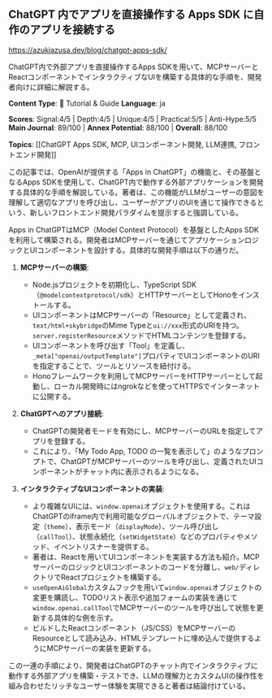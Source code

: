 ## ChatGPT 内でアプリを直接操作する Apps SDK に自作のアプリを接続する

https://azukiazusa.dev/blog/chatgpt-apps-sdk/

ChatGPT内で外部アプリを直接操作するApps SDKを用いて、MCPサーバーとReactコンポーネントでインタラクティブなUIを構築する具体的な手順を、開発者向けに詳細に解説する。

**Content Type**: 📖 Tutorial & Guide
**Language**: ja

**Scores**: Signal:4/5 | Depth:4/5 | Unique:4/5 | Practical:5/5 | Anti-Hype:5/5
**Main Journal**: 89/100 | **Annex Potential**: 88/100 | **Overall**: 88/100

**Topics**: [[ChatGPT Apps SDK, MCP, UIコンポーネント開発, LLM連携, フロントエンド開発]]

この記事では、OpenAIが提供する「Apps in ChatGPT」の機能と、その基盤となるApps SDKを使用して、ChatGPT内で動作する外部アプリケーションを開発する具体的な手順を解説している。著者は、この機能がLLMがユーザーの意図を理解して適切なアプリを呼び出し、ユーザーがアプリのUIを通じて操作できるという、新しいフロントエンド開発パラダイムを提示すると強調している。

Apps in ChatGPTはMCP（Model Context Protocol）を基盤としたApps SDKを利用して構築される。開発者はMCPサーバーを通じてアプリケーションロジックとUIコンポーネントを設計する。具体的な開発手順は以下の通りだ。

1.  **MCPサーバーの構築**:
    *   Node.jsプロジェクトを初期化し、TypeScript SDK（`@modelcontextprotocol/sdk`）とHTTPサーバーとしてHonoをインストールする。
    *   UIコンポーネントはMCPサーバーの「Resource」として定義され、`text/html+skybridge`のMime Typeと`ui://xxx`形式のURIを持つ。`server.registerResource`メソッドでHTMLコンテンツを登録する。
    *   UIコンポーネントを呼び出す「Tool」を定義し、`_meta["openai/outputTemplate"]`プロパティでUIコンポーネントのURIを指定することで、ツールとリソースを紐付ける。
    *   Honoフレームワークを利用してMCPサーバーをHTTPサーバーとして起動し、ローカル開発時にはngrokなどを使ってHTTPSでインターネットに公開する。

2.  **ChatGPTへのアプリ接続**:
    *   ChatGPTの開発者モードを有効にし、MCPサーバーのURLを指定してアプリを登録する。
    *   これにより、「My Todo App, TODO の一覧を表示して」のようなプロンプトで、ChatGPTがMCPサーバーのツールを呼び出し、定義されたUIコンポーネントがチャット内に表示されるようになる。

3.  **インタラクティブなUIコンポーネントの実装**:
    *   より複雑なUIには、`window.openai`オブジェクトを使用する。これはChatGPTのiframe内で利用可能なグローバルオブジェクトで、テーマ設定（`theme`）、表示モード（`displayMode`）、ツール呼び出し（`callTool`）、状態永続化（`setWidgetState`）などのプロパティやメソッド、イベントリスナーを提供する。
    *   著者は、Reactを用いてUIコンポーネントを実装する方法も紹介。MCPサーバーのロジックとUIコンポーネントのコードを分離し、`web/`ディレクトリでReactプロジェクトを構築する。
    *   `useOpenAiGlobal`カスタムフックを用いて`window.openai`オブジェクトの変更を購読し、TODOリスト表示や追加フォームの実装を通じて`window.openai.callTool`でMCPサーバーのツールを呼び出して状態を更新する具体的な例を示す。
    *   ビルドしたReactコンポーネント（JS/CSS）をMCPサーバーのResourceとして読み込み、HTMLテンプレートに埋め込んで提供するようにMCPサーバーの実装を更新する。

この一連の手順により、開発者はChatGPTのチャット内でインタラクティブに動作する外部アプリを構築・テストでき、LLMの理解力とカスタムUIの操作性を組み合わせたリッチなユーザー体験を実現できると著者は結論付けている。